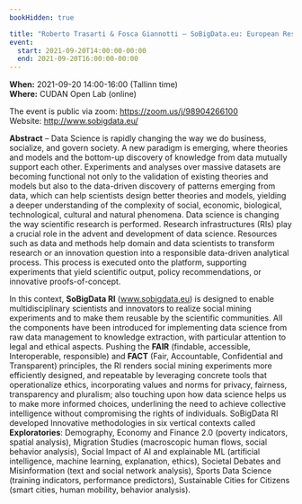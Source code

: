 ```yaml
---
bookHidden: true

title: "Roberto Trasarti & Fosca Giannotti – SoBigData.eu: European Research Infrastructure for Big Data and Social Mining"
event:
  start: 2021-09-20T14:00:00-00:00
  end: 2021-09-20T16:00:00-00:00
---
```


**When:** 2021-09-20 14:00-16:00 (Tallinn time)  
**Where:** CUDAN Open Lab (online)  

The event is public via zoom: https://zoom.us/j/98904266100   
Website: http://www.sobigdata.eu/ 

<!--more-->
**Abstract** – Data Science is rapidly changing the way we do business, socialize, and govern society. A new paradigm is emerging, where theories and models and the bottom-up discovery of knowledge from data mutually support each other. Experiments and analyses over massive datasets are becoming functional not only to the validation of existing theories and models but also to the data-driven discovery of patterns emerging from data, which can help scientists design better theories and models, yielding a deeper understanding of the complexity of social, economic, biological, technological, cultural and natural phenomena. Data science is changing the way scientific research is performed. Research infrastructures (RIs) play a crucial role in the advent and development of data science. Resources such as data and methods help domain and data scientists to transform research or an innovation question into a responsible data-driven analytical process. This process is executed onto the platform, supporting experiments that yield scientific output, policy recommendations, or innovative proofs-of-concept.   

In this context, **SoBigData RI** (www.sobigdata.eu) is designed to enable multidisciplinary scientists and innovators to realize social mining experiments and to make them reusable by the scientific communities. All the components have been introduced for implementing data science from raw data management to knowledge extraction, with particular attention to legal and ethical aspects. Pushing the **FAIR** (findable, accessible, Interoperable, responsible) and **FACT** (Fair, Accountable, Confidential and Transparent) principles, the RI renders social mining experiments more efficiently designed, and repeatable by leveraging concrete tools that operationalize ethics, incorporating values and norms for privacy, fairness, transparency and pluralism; also touching upon how data science helps us to make more informed choices, underlining the need to achieve collective intelligence without compromising the rights of individuals. SoBigData RI developed Innovative methodologies in six vertical contexts called **Exploratories**: Demography, Economy and Finance 2.0 (poverty indicators, spatial analysis), Migration Studies (macroscopic human flows, social behavior analysis), Social Impact of AI and explainable ML (artificial intelligence, machine learning, explanation, ethics), Societal Debates and Misinformation (text and social network analysis), Sports Data Science (training indicators, performance predictors), Sustainable Cities for Citizens (smart cities, human mobility, behavior analysis). 
